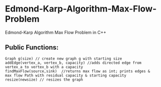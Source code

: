 # Edmond-Karp-Algorithm-Max-Flow-Problem
Edmond-Karp Algorithm Max Flow Problem in C++

## Public Functions:
```
Graph g(size) // create new graph g with starting size
addEdge(vertex_a, vertex_b, capacity) //adds directed edge from vertex_a to vertex_b with a capacity
findMaxFlow(source,sink)  //returns max flow as int; prints edges & max flow Path with residual capacity & starting capacity
resize(newsize) // resizes the graph 
```
